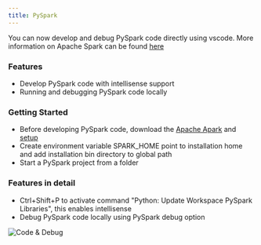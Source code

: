 ```yaml
---
title: PySpark
---
```


You can now develop and debug PySpark code directly using vscode.
More information on Apache Spark can be found [here](http://spark.apache.org/docs/latest/) 

### Features
- Develop PySpark code with intellisense support
- Running and debugging PySpark code locally

### Getting Started
- Before developing PySpark code,  download the [Apache Apark](http://spark.apache.org/downloads.html) and [setup](http://spark.apache.org/docs/latest/)
- Create environment variable SPARK_HOME point to installation home and add installation bin directory to global path
- Start a PySpark project from a folder

### Features in detail
- Ctrl+Shift+P to activate command "Python: Update Workspace PySpark Libraries", this enables intellisense   
- Debug PySpark code locally using PySpark debug option
    
![Code & Debug](https://raw.githubusercontent.com/DonJayamanne/pythonVSCode/master/images/pyspark.gif)



